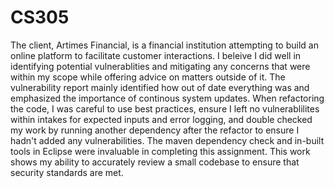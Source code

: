 # CS305
The client, Artimes Financial, is a financial institution attempting to build an online platform to facilitate customer interactions.
I beleive I did well in identifying potential vulnerablities and mitigating any concerns that were within my scope while offering advice on matters outside of it.
The vulnerability report mainly identified how out of date everything was and emphasized the importance of continous system updates.
When refactoring the code, I was careful to use best practices, ensure I left no vulnerablilites within intakes for expected inputs and error logging, and double checked my work by running another dependency after the refactor to ensure I hadn't added any vulnerabilities.
The maven dependency check and in-built tools in Eclipse were invaluable in completing this assignment.
This work shows my ability to accurately review a small codebase to ensure that security standards are met.
